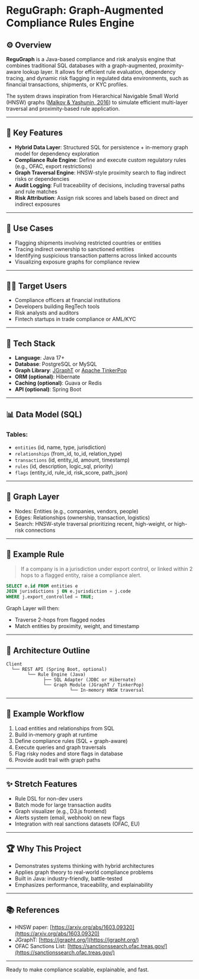 # ReguGraph: Graph-Augmented Compliance Rules Engine

## ⚙️ Overview
**ReguGraph** is a Java-based compliance and risk analysis engine that combines traditional SQL databases with a graph-augmented, proximity-aware lookup layer. It allows for efficient rule evaluation, dependency tracing, and dynamic risk flagging in regulated data environments, such as financial transactions, shipments, or KYC profiles.

The system draws inspiration from Hierarchical Navigable Small World (HNSW) graphs ([Malkov & Yashunin, 2016](https://arxiv.org/abs/1603.09320)) to simulate efficient multi-layer traversal and proximity-based rule application.

---

## 📁 Key Features
- **Hybrid Data Layer**: Structured SQL for persistence + in-memory graph model for dependency exploration
- **Compliance Rule Engine**: Define and execute custom regulatory rules (e.g., OFAC, export restrictions)
- **Graph Traversal Engine**: HNSW-style proximity search to flag indirect risks or dependencies
- **Audit Logging**: Full traceability of decisions, including traversal paths and rule matches
- **Risk Attribution**: Assign risk scores and labels based on direct and indirect exposures

---

## 🤷 Use Cases
- Flagging shipments involving restricted countries or entities
- Tracing indirect ownership to sanctioned entities
- Identifying suspicious transaction patterns across linked accounts
- Visualizing exposure graphs for compliance review

---

## 👨‍💼 Target Users
- Compliance officers at financial institutions
- Developers building RegTech tools
- Risk analysts and auditors
- Fintech startups in trade compliance or AML/KYC

---

## 🚀 Tech Stack
- **Language**: Java 17+
- **Database**: PostgreSQL or MySQL
- **Graph Library**: [JGraphT](https://jgrapht.org/) or [Apache TinkerPop](https://tinkerpop.apache.org/)
- **ORM (optional)**: Hibernate
- **Caching (optional)**: Guava or Redis
- **API (optional)**: Spring Boot

---

## 📊 Data Model (SQL)
### Tables:
- `entities` (id, name, type, jurisdiction)
- `relationships` (from_id, to_id, relation_type)
- `transactions` (id, entity_id, amount, timestamp)
- `rules` (id, description, logic_sql, priority)
- `flags` (entity_id, rule_id, risk_score, path_json)

---

## 🔀 Graph Layer
- Nodes: Entities (e.g., companies, vendors, people)
- Edges: Relationships (ownership, transaction, logistics)
- Search: HNSW-style traversal prioritizing recent, high-weight, or high-risk connections

---

## 🔢 Example Rule
> If a company is in a jurisdiction under export control, or linked within 2 hops to a flagged entity, raise a compliance alert.

```sql
SELECT e.id FROM entities e
JOIN jurisdictions j ON e.jurisdiction = j.code
WHERE j.export_controlled = TRUE;
```

Graph Layer will then:
- Traverse 2-hops from flagged nodes
- Match entities by proximity, weight, and timestamp

---

## 🔧 Architecture Outline
```
Client
  └── REST API (Spring Boot, optional)
        └── Rule Engine (Java)
              ├── SQL Adapter (JDBC or Hibernate)
              └── Graph Module (JGraphT / TinkerPop)
                        └── In-memory HNSW traversal
```

---

## 🔁 Example Workflow
1. Load entities and relationships from SQL
2. Build in-memory graph at runtime
3. Define compliance rules (SQL + graph-aware)
4. Execute queries and graph traversals
5. Flag risky nodes and store flags in database
6. Provide audit trail with graph paths

---

## ✨ Stretch Features
- Rule DSL for non-dev users
- Batch mode for large transaction audits
- Graph visualizer (e.g., D3.js frontend)
- Alerts system (email, webhook) on new flags
- Integration with real sanctions datasets (OFAC, EU)

---

## 🏆 Why This Project
- Demonstrates systems thinking with hybrid architectures
- Applies graph theory to real-world compliance problems
- Built in Java: industry-friendly, battle-tested
- Emphasizes performance, traceability, and explainability

---

## 📚 References
- HNSW paper: [https://arxiv.org/abs/1603.09320](https://arxiv.org/abs/1603.09320)
- JGraphT: [https://jgrapht.org/](https://jgrapht.org/)
- OFAC Sanctions List: [https://sanctionssearch.ofac.treas.gov/](https://sanctionssearch.ofac.treas.gov/)

---

Ready to make compliance scalable, explainable, and fast.
